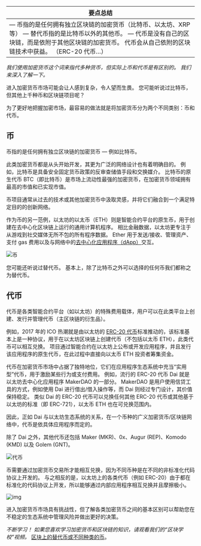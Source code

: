 | 要点总结                                                     |
| ------------------------------------------------------------ |
| — 币指的是任何拥有独立区块链的加密货币（比特币、以太坊、XRP 等） — 替代币指的是比特币以外的其他币。 — 代币是没有自己的区块链，而是依附于其他区块链的加密货币。 代币会从自己依附的区块链技术中获益。 （ERC-20 代币…） |

*我们使用加密货币这个词来指代多种货币，但实际上币和代币是有区别的。 我们来深入了解一下。*

进入加密货币市场可能会让人感到复杂，令人望而生畏。 您可能听说过比特币，但其他上千种币和区块链项目呢？

为了更好地把握加密市场，最容易的做法就是将加密货币分为两个不同类别：币和代币。

## 币

币指的是任何拥有独立区块链的加密货币 — 例如比特币。

此类加密货币都是从头开始开发，其更为广泛的网络设计也有着明确目的。 例如，比特币是具备安全固定货币政策的反审查储值手段和交换媒介。 比特币的原生代币 BTC（即比特币）是市场上流动性最强的加密货币，在加密货币领域拥有最高的市值和已实现市值。

币项目通常从过去的技术或其他加密货币中汲取灵感，并将它们融合到一个满足特定目的的创新网络。

作为币的另一范例，以太坊的以太币（ETH）则是智能合约平台的原生币，用于创建在去中心化区块链上运行的通用计算机程序。 相比金融数据，以太坊更专注于从游戏到社交媒体无所不包的所有程序数据。 Ether 用于发送/接收、管理资产、支付 gas 费用以及与网络中的[去中心化应用程序（dApp）](https://www.ledger.com/zh-hans/academy/what-is-a-dapp)交互。

![币](https://ledger-wp-website-s3-prd.ledger.com/uploads/2019/10/Difference-between-coins-tokens-altcoins-1.jpg)

您可能还听说过替代币。 基本上，除了比特币之外可以选择的任何币我们都称之为替代币。

## 代币

代币是各类智能合约平台（如以太坊）的特殊费用载体，用户可以在此类平台上创建、发行并管理代币（主区块链的衍生品）。

例如，2017 年的 ICO 热潮就是由以太坊的 [ERC-20 代币](https://www.ledger.com/zh-hans/academy/crypto/what-are-erc20-tokens/)标准推动的，该标准基本上是一种协议，用于在以太坊区块链上创建代币（不包括以太币 ETH），此类代币可以相互兑换。 项目通过智能合约在以太坊上公布或开发应用程序，并且发行该应用程序的原生代币，在此过程中直接向以太币 ETH 投资者筹集资金。

代币在加密货币市场中占据了独特地位，它们在应用程序生态系统中充当“实用型”代币，用于激励某些行为或支付费用。 例如，流行的 ERC-20 代币 Dai 就是以太坊去中心化应用程序 MakerDAO 的一部分。 MakerDAO 是用户使用信贷工具的方式，例如使用 Dai 进行借出/借入操作等，而 Dai 则经过专门设计，其价值保持稳定。 类似 Dai 的 ERC-20 代币可以兑换任何其他 ERC-20 代币或其他基于以太坊的标准（即 ERC-721），以太币 ETH 也在可兑换范围内。

因此，正如 Dai 与以太坊生态系统的关系，在一个币种的广义加密货币/区块链网络中，代币是依具体应用程序而定的。

除了 Dai 之外，其他代币还包括 Maker (MKR)、0x、Augur (REP)、Komodo (KMD) 以及 Golem (GNT)。

![代币](https://ledger-wp-website-s3-prd.ledger.com/uploads/2019/10/Difference-between-coins-tokens-altcoins-3.jpg)

币需要通过加密货币交易所才能相互兑换，因为不同币种是在不同的非标准化代码协议上开发的。 与之相反的是，以太坊上的各类代币（例如 ERC-20）由于都在标准化的代码协议上开发，所以能够通过内部应用程序相互兑换并且摩擦极小。

![img](https://ledger-wp-website-s3-prd.ledger.com/uploads/2022/03/difference-between-coins-and-tokens-zh-1024x365.png)

进入加密货币市场具有挑战性，但了解各类加密货币之间的基本区别可以帮助您在不稳定的生态系统中管理风险并做出更好的决策。

*不断学习！ 如果您喜欢学习加密货币和区块链的知识，请观看我们的“区块学校”视频。* [区块上的替代币或不同种类的币](https://youtu.be/6spG5RhmrPI)。